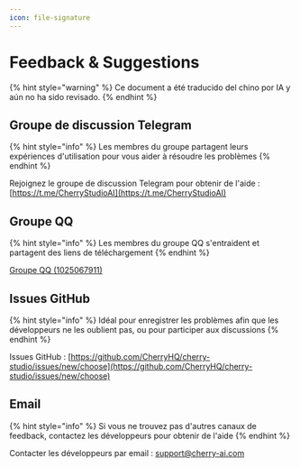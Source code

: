 ```yaml
---
icon: file-signature
---
```

# Feedback & Suggestions


{% hint style="warning" %}
Ce document a été traducido del chino por IA y aún no ha sido revisado.
{% endhint %}




## Groupe de discussion Telegram

{% hint style="info" %}
Les membres du groupe partagent leurs expériences d'utilisation pour vous aider à résoudre les problèmes
{% endhint %}

Rejoignez le groupe de discussion Telegram pour obtenir de l'aide : [https://t.me/CherryStudioAI](https://t.me/CherryStudioAI)

## Groupe QQ

{% hint style="info" %}
Les membres du groupe QQ s'entraident et partagent des liens de téléchargement
{% endhint %}

[Groupe QQ (1025067911)](https://qm.qq.com/q/hlHOddwAS)

## Issues GitHub

{% hint style="info" %}
Idéal pour enregistrer les problèmes afin que les développeurs ne les oublient pas, ou pour participer aux discussions
{% endhint %}

Issues GitHub : [https://github.com/CherryHQ/cherry-studio/issues/new/choose](https://github.com/CherryHQ/cherry-studio/issues/new/choose)

## Email

{% hint style="info" %}
Si vous ne trouvez pas d'autres canaux de feedback, contactez les développeurs pour obtenir de l'aide
{% endhint %}

Contacter les développeurs par email : support@cherry-ai.com